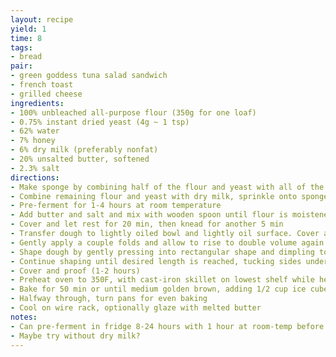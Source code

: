 ```yaml
---
layout: recipe
yield: 1
time: 8
tags:
- bread
pair:
- green goddess tuna salad sandwich
- french toast
- grilled cheese
ingredients:
- 100% unbleached all-purpose flour (350g for one loaf)
- 0.75% instant dried yeast (4g ~ 1 tsp)
- 62% water
- 7% honey
- 6% dry milk (preferably nonfat)
- 20% unsalted butter, softened
- 2.3% salt
directions:
- Make sponge by combining half of the flour and yeast with all of the water and honey, and whisk until smooth
- Combine remaining flour and yeast with dry milk, sprinkle onto sponge and cover
- Pre-ferment for 1-4 hours at room temperature
- Add butter and salt and mix with wooden spoon until flour is moistened. Knead dough in bowl until it comes together, then knead on counter for 5 min
- Cover and let rest for 20 min, then knead for another 5 min
- Transfer dough to lightly oiled bowl and lightly oil surface. Cover and bulk ferment until doubled in volume (1-2 hours)
- Gently apply a couple folds and allow to rise to double volume again (1-2 hours)
- Shape dough by gently pressing into rectangular shape and dimpling to remove large air pockets. Fold each of the short ends a little past center and press to seal the seam. Then roll the dough about an axis perpidicular to the two previous folds while continuously pressing to seal the seam and tighten the dough's outer skin
- Continue shaping until desired length is reached, tucking sides under for smoother edges. Place in lightly oiled loaf pan
- Cover and proof (1-2 hours)
- Preheat oven to 350F, with cast-iron skillet on lowest shelf while heating
- Bake for 50 min or until medium golden brown, adding 1/2 cup ice cubes to cast-iron skillet at beginning
- Halfway through, turn pans for even baking
- Cool on wire rack, optionally glaze with melted butter
notes:
- Can pre-ferment in fridge 8-24 hours with 1 hour at room-temp before and after
- Maybe try without dry milk?
---
```

